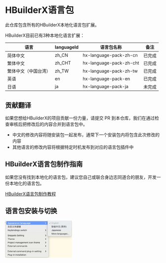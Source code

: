 # HBuilderX语言包

此仓库包含所有的HBuilderX本地化语言包扩展。

HBuilderX目前已有3种本地化语言扩展：

|语言		|languageId	| 语言包名称				| 备注	|
|--			|--			| --						| --	|
|简体中文	|zh_CN		| hx-language-pack-zh-cn	| 已完成|
|繁体中文	|zh_CHT		| hx-language-pack-zh-cht	| 已完成|
|繁体中文（中国台湾）|zh_TW        | hx-language-pack-zh-tw   | 已完成|
|英语		|en			|hx-language-pack-en		| 已完成|
|日语		|ja			|hx-language-pack-ja		|未完成	|


## 贡献翻译

如果您想给HBuilderX的项目贡献一份力量，请提交 PR 到本仓库，我们在通过检查审核后把修改后的内容合并到语言包中。

- 中文的修改内容将随安装包一起发布，通常下一个安装包内将包含此次修改的内容
- 其他语言的修改内容将根据特定时机发布到对应的语言包插件中

## HBuilderX语言包制作指南

如果您没有找到本地化的语言包，建议您自己或联合身边志同道合的朋友，开发一份本地化的语言包。

[HBuilderX语言包制作教程](docs/tutorial.md)

## 语言包安装与切换

<img src="/docs/images/HBuilderX_Language_Settings.jpeg" style="zoom: 50%;" />
